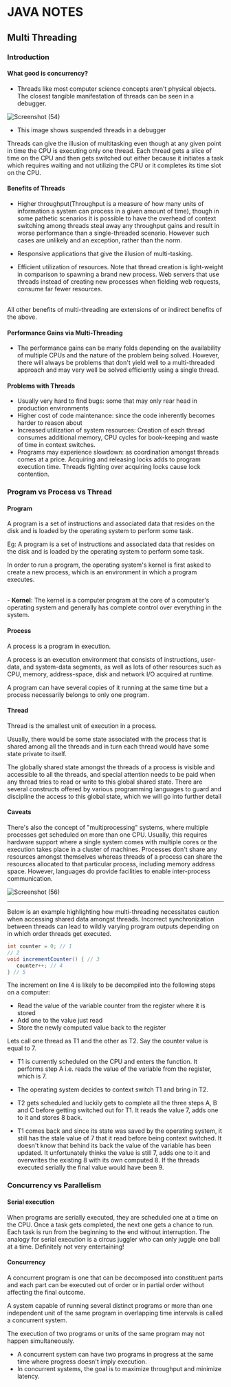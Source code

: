 # JAVA NOTES

## Multi Threading

### Introduction

#### What good is concurrency?

- Threads like most computer science concepts aren't physical objects. The closest tangible manifestation of threads can be seen in a debugger.

![Screenshot (54)](https://user-images.githubusercontent.com/70067813/178968261-7f532bcd-c525-42f2-bc70-aa3196f25eba.png)

- This image shows suspended threads in a debugger

Threads can give the illusion of multitasking even though at any given point in time the CPU is executing only one thread.
Each thread gets a slice of time on the CPU and then gets switched out either because it initiates a task which requires waiting and not utilizing the CPU or it completes its time slot on the CPU.

#### Benefits of Threads
- Higher throughput(Throughput is a measure of how many units of information a system can process in a given amount of time), though in some pathetic scenarios it is possible to have the overhead of context switching among threads steal away any throughput gains and result in worse performance than a single-threaded scenario. However such cases are unlikely and an exception, rather than the norm.

- Responsive applications that give the illusion of multi-tasking.

- Efficient utilization of resources. Note that thread creation is light-weight in comparison to spawning a brand new process. Web servers that use threads instead of creating new processes when fielding web requests, consume far fewer resources.
<br/>
All other benefits of multi-threading are extensions of or indirect benefits of the above.

#### Performance Gains via Multi-Threading
- The performance gains can be many folds depending on the availability of multiple CPUs and the nature of the problem being solved. However, there will always be problems that don't yield well to a multi-threaded approach and may very well be solved efficiently using a single thread.

#### Problems with Threads
- Usually very hard to find bugs: some that may only rear head in production environments
- Higher cost of code maintenance: since the code inherently becomes harder to reason about
- Increased utilization of system resources: Creation of each thread consumes additional memory, CPU cycles for book-keeping and waste of time in context switches.
- Programs may experience slowdown: as coordination amongst threads comes at a price. Acquiring and releasing locks adds to program execution time. Threads fighting over acquiring locks cause lock contention.

### Program vs Process vs Thread

#### Program
<p>A program is a set of instructions and associated data that resides on the disk and is loaded by the operating system to perform some task.</p>
<p>Eg: A program is a set of instructions and associated data that resides on the disk and is loaded by the operating system to perform some task.</p>
<p>In order to run a program, the operating system's kernel is first asked to create a new process, which is an environment in which a program executes.</p>
<br/>
- <b>Kernel</b>: The kernel is a computer program at the core of a computer's operating system and generally has complete control over everything in the system.

#### Process
<p>A process is a program in execution.</p>
<p>A process is an execution environment that consists of instructions, user-data, and system-data segments, as well as lots of other resources such as CPU, memory, address-space, disk and network I/O acquired at runtime.</p>
<p>A program can have several copies of it running at the same time but a process necessarily belongs to only one program.</p>

#### Thread
<p>Thread is the smallest unit of execution in a process.</p>
<p>Usually, there would be some state associated with the process that is shared among all the threads and in turn each thread would have some state private to itself.</p>
<p>The globally shared state amongst the threads of a process is visible and accessible to all the threads, and special attention needs to be paid when any thread tries to read or write to this global shared state. There are several constructs offered by various programming languages to guard and discipline the access to this global state, which we will go into further detail</p>

#### Caveats
<p>There's also the concept of "multiprocessing" systems, where multiple processes get scheduled on more than one CPU. Usually, this requires hardware support where a single system comes with multiple cores or the execution takes place in a cluster of machines. Processes don't share any resources amongst themselves whereas threads of a process can share the resources allocated to that particular process, including memory address space. However, languages do provide facilities to enable inter-process communication.</p>

![Screenshot (56)](https://user-images.githubusercontent.com/70067813/178974025-25ede935-3213-42d0-82f2-d49788edee4a.png)

---

<p>Below is an example highlighting how multi-threading necessitates caution when accessing shared data amongst threads. Incorrect synchronization between threads can lead to wildly varying program outputs depending on in which order threads get executed.</p>

```java
int counter = 0; // 1
// 2
void incrementCounter() { // 3
   counter++; // 4
} // 5
```

<p>
The increment on line 4 is likely to be decompiled into the following steps on a computer:

- Read the value of the variable counter from the register where it is stored
- Add one to the value just read
- Store the newly computed value back to the register
</p>

<p>
Lets call one thread as T1 and the other as T2. Say the counter value is equal to 7.

- T1 is currently scheduled on the CPU and enters the function. It performs step A i.e. reads the value of the variable from the register, which is 7.

- The operating system decides to context switch T1 and bring in T2.

- T2 gets scheduled and luckily gets to complete all the three steps A, B and C before getting switched out for T1. It reads the value 7, adds one to it and stores 8 back.

- T1 comes back and since its state was saved by the operating system, it still has the stale value of 7 that it read before being context switched. It doesn't know that behind its back the value of the variable has been updated. It unfortunately thinks the value is still 7, adds one to it and overwrites the existing 8 with its own computed 8. If the threads executed serially the final value would have been 9.
</p>

### Concurrency vs Parallelism

#### Serial execution
<p>When programs are serially executed, they are scheduled one at a time on the CPU. Once a task gets completed, the next one gets a chance to run. Each task is run from the beginning to the end without interruption. The analogy for serial execution is a circus juggler who can only juggle one ball at a time. Definitely not very entertaining!</p>

#### Concurrency

<p>A concurrent program is one that can be decomposed into constituent parts and each part can be executed out of order or in partial order without affecting the final outcome.</p>
<p>A system capable of running several distinct programs or more than one independent unit of the same program in overlapping time intervals is called a concurrent system.</p>
<p>The execution of two programs or units of the same program may not happen simultaneously.</p>

- A concurrent system can have two programs in progress at the same time where progress doesn't imply execution.
- In concurrent systems, the goal is to maximize throughput and minimize latency.
